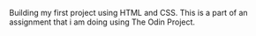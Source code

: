 Building my first project using HTML and CSS.
This is a part of an assignment that i am doing using The Odin Project.
